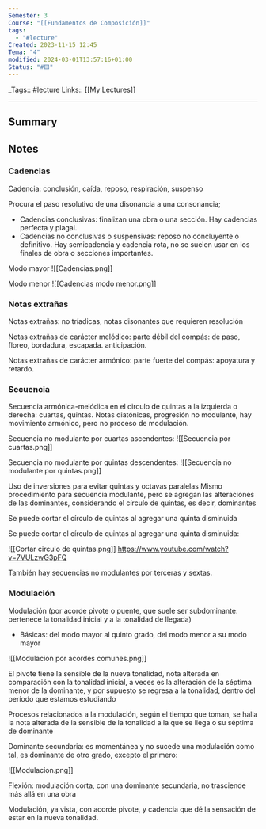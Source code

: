 ```yaml
---
Semester: 3
Course: "[[Fundamentos de Composición]]"
tags:
  - "#lecture"
Created: 2023-11-15 12:45
Tema: "4"
modified: 2024-03-01T13:57:16+01:00
Status: "#🟨"
---
```


\_Tags::  #lecture 
Links:: [[My Lectures]]
___

## Summary

## Notes

### Cadencias
Cadencia: conclusión, caída, reposo, respiración, suspenso

Procura el paso resolutivo de una disonancia a una consonancia;

- Cadencias conclusivas: finalizan una obra o una sección. Hay cadencias perfecta y plagal.
- Cadencias no conclusivas o suspensivas: reposo no concluyente o definitivo. Hay semicadencia y cadencia rota, no se suelen usar en los finales de obra o secciones importantes.

Modo mayor
![[Cadencias.png]]

Modo menor
![[Cadencias modo menor.png]]

### Notas extrañas
Notas extrañas: no tríadicas, notas disonantes que requieren resolución

Notas extrañas de carácter melódico: parte débil del compás: de paso, floreo, bordadura, escapada. anticipación.

Notas extrañas de carácter armónico: parte fuerte del compás: apoyatura y retardo.

### Secuencia
Secuencia armónica-melódica en el circulo de quintas a la izquierda o derecha: cuartas, quintas. Notas diatónicas, progresión no modulante, hay movimiento armónico, pero no proceso de modulación.

Secuencia no modulante por cuartas ascendentes:
![[Secuencia por cuartas.png]]

Secuencia no modulante por quintas descendentes:
![[Secuencia no modulante por quintas.png]]

Uso de inversiones para evitar quintas y octavas paralelas
Mismo procedimiento para secuencia modulante, pero se agregan las alteraciones de las dominantes, considerando el círculo de quintas, es decir, dominantes

Se puede cortar el círculo de quintas al agregar una quinta disminuida

Se puede cortar el círculo de quintas al agregar una quinta disminuida:

![[Cortar circulo de quintas.png]]
https://www.youtube.com/watch?v=7VULzwG3pFQ

También hay secuencias no modulantes por terceras y sextas.

### Modulación
Modulación (por acorde pivote o puente, que suele ser subdominante: pertenece la tonalidad inicial y a la tonalidad de llegada)

- Básicas: del modo mayor al quinto grado, del modo menor a su modo mayor

![[Modulacion por acordes comunes.png]]

El pivote tiene la sensible de la nueva tonalidad, nota alterada en comparación con la tonalidad inicial, a veces es la alteración de la séptima menor de la dominante, y por supuesto se regresa a la tonalidad, dentro del período que estamos estudiando

Procesos relacionados a la modulación, según el tiempo que toman, se halla la nota alterada de la sensible de la tonalidad a la que se llega o su séptima de dominante

Dominante secundaria: es momentánea y no sucede una modulación como tal, es dominante de otro grado, excepto el primero:

![[Modulacion.png]]

Flexión: modulación corta, con una dominante secundaria, no trasciende más allá en una obra

Modulación, ya vista, con acorde pivote, y cadencia que dé la sensación de estar en la nueva tonalidad.










